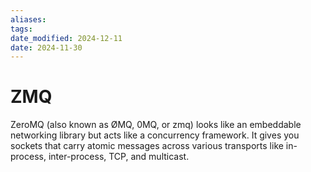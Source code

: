 ```yaml
---
aliases: 
tags: 
date_modified: 2024-12-11
date: 2024-11-30
---
```


# ZMQ

ZeroMQ (also known as ØMQ, 0MQ, or zmq) looks like an embeddable networking library but acts like a concurrency framework. It gives you sockets that carry atomic messages across various transports like in-process, inter-process, TCP, and multicast.

